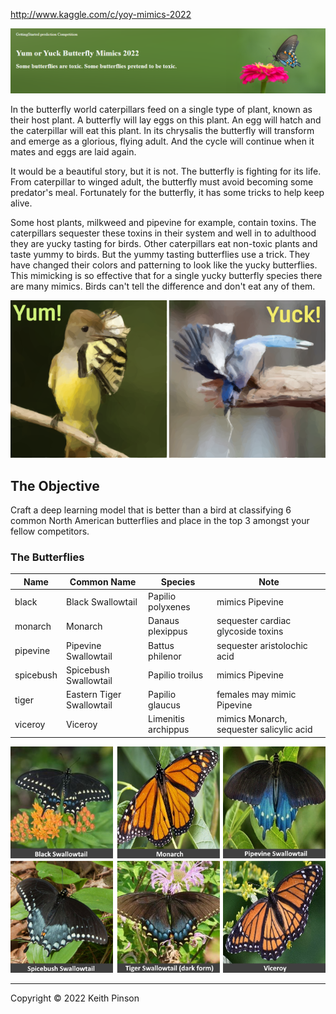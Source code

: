 http://www.kaggle.com/c/yoy-mimics-2022

![Banner for Yum or Yuck Butterfly Mimics 2022 Competition](DocResources/yoy-mimics-banner-mockup.png "Some butterflies are toxic. Some pretend to be toxic.")

In the butterfly world caterpillars feed on a single type of plant, known as their host plant. A butterfly will lay eggs on this plant. An egg will hatch and the caterpillar will eat this plant. In its chrysalis the butterfly will transform and emerge as a glorious, flying adult. And the cycle will continue when it mates and eggs are laid again. 

It would be a beautiful story, but it is not. The butterfly is fighting for its life. From caterpillar to winged adult, the butterfly must avoid becoming some predator's meal. Fortunately for the butterfly, it has some tricks to help keep alive.

Some host plants, milkweed and pipevine for example, contain toxins. The caterpillars sequester these toxins in their system and well in to adulthood they are yucky tasting for birds. Other caterpillars eat non-toxic plants and taste yummy to birds. But the yummy tasting butterflies use a trick. They have changed their colors and patterning to look like the yucky butterflies. This mimicking is so effective that for a single yucky butterfly species there are many mimics. Birds can't tell the difference and don't eat any of them.

![Bird with butterfly--yum, bird spitting out something--yuck](DocResources/yumyuck.png)

## The Objective

Craft a deep learning model that is better than a bird at classifying 6 common North American butterflies and place in the top 3 amongst your fellow competitors.

### The  Butterflies

| Name      | Common Name               | Species             | Note                         |
| --------- | ------------------------- | ------------------- | ---------------------------- |
| black     | Black Swallowtail         | Papilio polyxenes   | mimics Pipevine             |
| monarch   | Monarch                   | Danaus plexippus    | sequester cardiac glycoside toxins |
| pipevine  | Pipevine Swallowtail      | Battus philenor     | sequester aristolochic acid |
| spicebush | Spicebush Swallowtail     | Papilio troilus     | mimics Pipevine              |
| tiger     | Eastern Tiger Swallowtail | Papilio glaucus     | females may mimic Pipevine |
| viceroy   | Viceroy                   | Limenitis archippus | mimics Monarch, sequester salicylic acid  |

![Photos of the butterflies](DocResources/the-butterflies.png "The Butterflies starting from top-row: Black, Monarch, Pipevine, Spicebush, Tiger, and Viceroy")





---

Copyright © 2022 Keith Pinson
